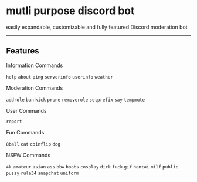 mutli purpose discord bot
=================

easily expandable, customizable and fully featured Discord moderation bot
___

Features  
------------


Information Commands

`help` `about` `ping` `serverinfo` `userinfo` `weather`
  
Moderation Commands

`addrole` `ban` `kick` `prune` `removerole` `setprefix` `say` `tempmute`

User Commands

`report`

Fun Commands

`8ball` `cat` `coinflip` `dog`

NSFW Commands

`4k` `amateur` `asian` `ass` `bbw` `boobs` `cosplay` `dick` `fuck` `gif` `hentai` `milf` `public` `pussy` `rule34` `snapchat` `uniform`
